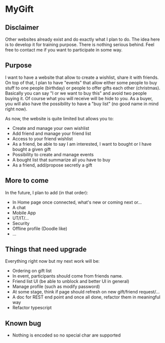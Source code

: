 # MyGift

## Disclaimer
Other websites already exist and do exactly what I plan to do. The idea here
is to develop it for training purpose. There is nothing serious behind. Feel
free to contact me if you want to participate in some way.

## Purpose
I want to have a website that allow to create a wishlist, share it with friends.
On top of that, I plan to have "events" that allow either some people to buy stuff
to one people (birthday) or people to offer gifts each other (christmas). Basically
you can say "I or we want to buy this" and avoid two people buying it. Of course
what you will receive will be hide to you. As a buyer, you will also have the possibility
to have a "buy list" (no good name in mind right now).

As now, the website is quite limited but allows you to:
- Create and manage your own wishlist
- Add friend and manage your friend list
- Access to your friend wishlist
- As a friend, be able to say I am interested, I want to bought or I have bought a given gift
- Possibility to create and manage events
- A bought list that summarize all you have to buy
- As a friend, add/propose secretly a gift

## More to come
In the future, I plan to add (in that order):
- In Home page once connected, what's new or coming next or...
- A chat
- Mobile App
- UT/IT/...
- Security
- Offline profile (Doodle like)
- ...

## Things that need upgrade
Everything right now but my next work will be:
- Ordering on gift list
- In event, participants should come from friends name.
- Friend list UI (be able to unblock and better UI in general)
- Manage profile (such as modify password)
- At some stage, think if page should refresh on new gift/friend request/...
- A doc for REST end point and once all done, refactor them in meaningful way
- Refactor typescript

## Known bug
- Nothing is encoded so no special char are supported